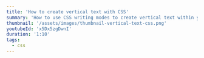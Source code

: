 ```yaml
---
title: 'How to create vertical text with CSS'
summary: 'How to use CSS writing modes to create vertical text within your websites.'
thumbnail: '/assets/images/thumbnail-vertical-text-css.png'
youtubeId: 'x5Dx5zgDwnI'
duration: '1:10'
tags:
  - css
---
```


